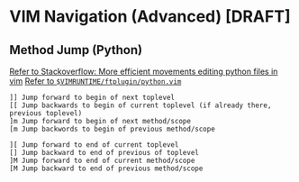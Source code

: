 # VIM Navigation (Advanced) [DRAFT]

## Method Jump (Python)

[Refer to Stackoverflow: More efficient movements editing python files in vim](https://stackoverflow.com/questions/896145/more-efficient-movements-editing-python-files-in-vim)
[Refer to `$VIMRUNTIME/ftplugin/python.vim`](https://github.com/vim/vim/blob/master/runtime/ftplugin/python.vim)

```vim
]] Jump forward to begin of next toplevel
[[ Jump backwards to begin of current toplevel (if already there, previous toplevel)
]m Jump forward to begin of next method/scope
[m Jump backwords to begin of previous method/scope

][ Jump forward to end of current toplevel
[] Jump backward to end of previous of toplevel
]M Jump forward to end of current method/scope
[M Jump backward to end of previous method/scope
```